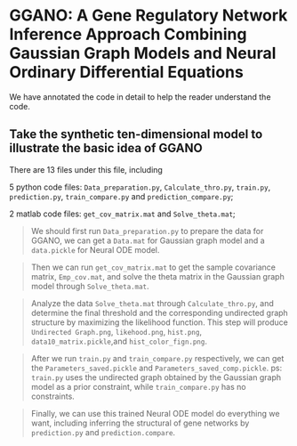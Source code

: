 # GGANO: A Gene Regulatory Network Inference Approach Combining Gaussian Graph Models and Neural Ordinary Differential Equations

We have annotated the code in detail to help the reader understand the code.

## Take the synthetic ten-dimensional model to illustrate the basic idea of GGANO

There are 13 files under this file, including 

5 python code files: `Data_preparation.py`, `Calculate_thro.py`, `train.py`, `prediction.py`, `train_compare.py` and `prediction_compare.py`;

2 matlab code files: `get_cov_matrix.mat` and `Solve_theta.mat`;

> We should first run `Data_preparation.py` to prepare the data for GGANO, we can get a `Data.mat` for Gaussian graph model and a `data.pickle` for Neural ODE model.

> Then we can run `get_cov_matrix.mat` to get the sample covariance matrix, `Emp_cov.mat`, and solve the theta matrix in the Gaussian graph model through `Solve_theta.mat`.

> Analyze the data `Solve_theta.mat` through `Calculate_thro.py`, and determine the final threshold and the corresponding undirected graph structure by maximizing the likelihood function. This step will produce `Undirected Graph.png`, `likehood.png`, `hist.png`, `data10_matrix.pickle`,and `hist_color_fign.png`. 

> After we run `train.py` and `train_compare.py` respectively, we can get the `Parameters_saved.pickle` and `Parameters_saved_comp.pickle`. ps: `train.py` uses the undirected graph obtained by the Gaussian graph model as a prior constraint, while `train_compare.py` has no constraints.

> Finally, we can use this trained Neural ODE model do everything we want, including inferring the structural of gene networks by `prediction.py` and `prediction.compare`.
